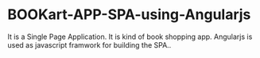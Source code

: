 # BOOKart-APP-SPA-using-Angularjs
It is a Single Page Application. It is kind of book shopping app. Angularjs is used as javascript framwork for building the SPA..
